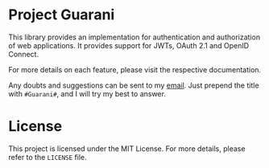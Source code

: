 # Project Guarani

This library provides an implementation for authentication and authorization
of web applications. It provides support for JWTs, OAuth 2.1 and OpenID Connect.

For more details on each feature, please visit the respective documentation.

Any doubts and suggestions can be sent to my [email](mailto:eduardorbr7@gmail.com).
Just prepend the title with `#Guarani#`, and I will try my best to answer.

# License

This project is licensed under the MIT License.
For more details, please refer to the `LICENSE` file.
